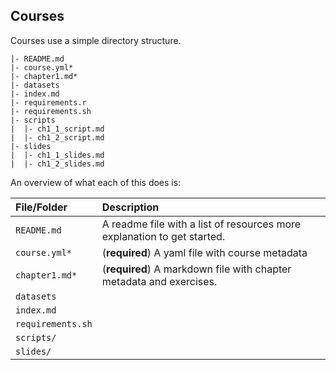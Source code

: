## Courses

Courses use a simple directory structure.

```text
|- README.md
|- course.yml*
|- chapter1.md*
|- datasets
|- index.md
|- requirements.r
|- requirements.sh
|- scripts
|  |- ch1_1_script.md
|  |- ch1_2_script.md
|- slides
|  |- ch1_1_slides.md
|  |- ch1_2_slides.md
```

An overview of what each of this does is:

| File/Folder         | Description                                                              |
|:--------------------|:-------------------------------------------------------------------------|
| `README.md`         | A readme file with a list of resources more explanation to get started.  |
| `course.yml*`       | (__required__) A yaml file with course metadata                          |
| `chapter1.md*`      | (__required__) A markdown file with chapter metadata and exercises.      |
| `datasets`          |                                                                          |
| `index.md`          |                                                                          |
| `requirements.sh`   |                                                                          |
| `scripts/`          |                                                                          |
| `slides/`           |                                                                          |

